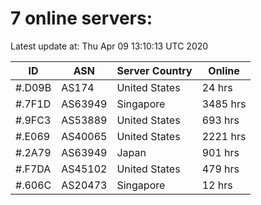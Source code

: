 # 7 online servers:

Latest update at: Thu Apr 09 13:10:13 UTC 2020

| ID | ASN | Server Country | Online |
| -- | --- | -------------- | ------ |
| #.D09B | AS174 | United States | 24 hrs |
| #.7F1D | AS63949 | Singapore | 3485 hrs |
| #.9FC3 | AS53889 | United States | 693 hrs |
| #.E069 | AS40065 | United States | 2221 hrs |
| #.2A79 | AS63949 | Japan | 901 hrs |
| #.F7DA | AS45102 | United States | 479 hrs |
| #.606C | AS20473 | Singapore | 12 hrs |

